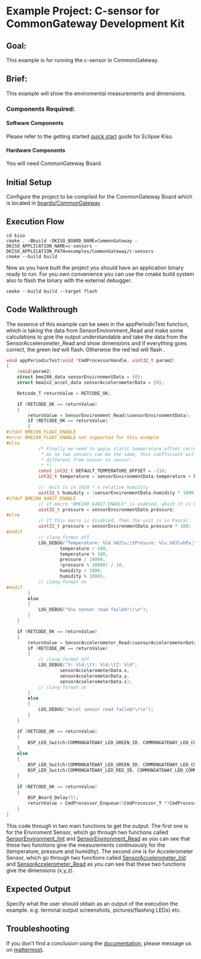 # Example Project: C-sensor for CommonGateway Development Kit

## Goal:
This example is for running the c-sensor in CommonGateway.

## Brief:
This example will show the enviromental measurements and dimensions.

### Components Required:

#### Software Components
Please refer to the getting started [quick start](http://kiso.rempler.de:1313/user-guide/quick_start.html) guide for Eclipse Kiso.

#### Hardware Components
You will need CommonGateway Board. 
## Initial Setup
Configure the project to be compiled for the CommonGateway Board which is located in [boards/CommonGateway](https://github.com/eclipse/kiso/tree/master/boards/CommonGateway) .

## Execution Flow
```
cd kiso
cmake . -Bbuild -DKISO_BOARD_NAME=CommonGateway -DKISO_APPLICATION_NAME=c-sensors -DKISO_APPLICATION_PATH=examples/CommonGateway/c-sensors 
cmake --build build
```
Now as you have built the project you should have an application binary ready to run.
For you own convenience you can use the cmake build system also to flash the binary with the external debugger.
```
cmake --build build --target flash
```

## Code Walkthrough
The essence of this example can be seen in the appPeriodicTest function, which is taking the data from  SensorEnvironment_Read and make some calculations to give the output understandable and take the data from the SensorAccelerometer_Read and show dimensions and if everything goes correct, the green led will flash. Otherwise the red led will flash .

```c
void appPeriodicTest(void *CmdProcessorHandle, uint32_t param2)
{
    (void)param2;
    struct bme280_data sensorEnvironmentData = {0};
    struct bma2x2_accel_data sensorAccelerometerData = {0};

    Retcode_T returnValue = RETCODE_OK;

    if (RETCODE_OK == returnValue)
    {
        returnValue = SensorEnvironment_Read(&sensorEnvironmentData);
        if (RETCODE_OK == returnValue)
        {
#ifdef BME280_FLOAT_ENABLE
#error BME280_FLOAT_ENABLE not supported for this example
#else
            /* Finally we need to apply static temperature offset correction.
             * As no two sensors can be the same, this coefficient will be
             * different from sensor to sensor.
             * */
            const int32_t DEFAULT_TEMPERATURE_OFFSET = -210;
            int32_t temperature = sensorEnvironmentData.temperature + DEFAULT_TEMPERATURE_OFFSET;

            //  Unit is in 1024 * % relative humidity
            uint32_t humidity = (sensorEnvironmentData.humidity * 1000) / 1024;
#ifdef BME280_64BIT_ENABLE
            // If macro "BME280_64BIT_ENABLE" is enabled, which it is by default, the unit is 100 * Pascal
            uint32_t pressure = sensorEnvironmentData.pressure;
#else
            // If this macro is disabled, Then the unit is in Pascal
            uint32_t pressure = sensorEnvironmentData.pressure * 100;
#endif
            // clang-format off
            LOG_DEBUG("Temperature: %ld.%02lu;\tPresure: %lu.%03luhPa;\tHumidity: %lu.%03lu%%RH",
                    temperature / 100,
                    temperature % 100,
                    pressure / 10000,
                    (pressure % 10000) / 10,
                    humidity / 1000,
                    humidity % 1000);
            // clang-format on
#endif
        }
        else
        {
            LOG_DEBUG("Env sensor read failed!\r\n");
        }
    }

    if (RETCODE_OK == returnValue)
    {
        returnValue = SensorAccelerometer_Read(&sensorAccelerometerData);
        if (RETCODE_OK == returnValue)
        {
            // clang-format off
            LOG_DEBUG("X: %ld;\tY: %ld;\tZ: %ld",
                    sensorAccelerometerData.x,
                    sensorAccelerometerData.y,
                    sensorAccelerometerData.z);
            // clang-format on
        }
        else
        {
            LOG_DEBUG("Accel sensor read failed!\r\n");
        }
    }

    if (RETCODE_OK == returnValue)
    {
        BSP_LED_Switch(COMMONGATEWAY_LED_GREEN_ID, COMMONGATEWAY_LED_COMMAND_TOGGLE);
    }
    else
    {
        BSP_LED_Switch(COMMONGATEWAY_LED_GREEN_ID, COMMONGATEWAY_LED_COMMAND_OFF);
        BSP_LED_Switch(COMMONGATEWAY_LED_RED_ID, COMMONGATEWAY_LED_COMMAND_ON);
    }

    if (RETCODE_OK == returnValue)
    {
        BSP_Board_Delay(5);
        returnValue = CmdProcessor_Enqueue((CmdProcessor_T *)CmdProcessorHandle, appPeriodicTest, CmdProcessorHandle, UINT32_C(0));
    }
}
```
This code through in two main functions to get the output.
The first one is for the Enviroment Sensor, which go through two functions called [SensorEnvironment_Init](https://github.com/eclipse/kiso/blob/master/examples/CommonGateway/c-sensors/source/env_sensor.c#L58) and [SensorEnvironment_Read](https://github.com/eclipse/kiso/blob/master/examples/CommonGateway/c-sensors/source/env_sensor.c#L110) as you can see that these two functions give the measurements continuously for the (temperature, pressure and humidity).
The second one is for Accelerometer Sensor, which go through two functions called [SensorAccelerometer_Init](https://github.com/eclipse/kiso/blob/master/examples/CommonGateway/c-sensors/source/accel_sensor.c#L48) and [SensorAccelerometer_Read](https://github.com/eclipse/kiso/blob/master/examples/CommonGateway/c-sensors/source/accel_sensor.c#L76) as you can see that these two functions give the dimensions (x,y,z).

## Expected Output

Specify what the user should obtain as an output of the execution the example. e.g. terminal output screenshots, pictures(flashing LEDs) etc.

## Troubleshooting

If you don't find a conclusion using the [documentation](http://kiso.rempler.de:1313), please message us on [mattermost](mattermost.eclipse.org/eclipse/channels/kiso).
